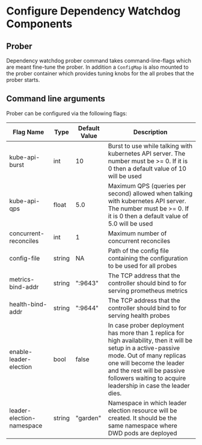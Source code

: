 # Configure Dependency Watchdog Components

## Prober

Dependency watchdog prober command takes command-line-flags which are meant fine-tune the prober. In addition a `ConfigMap` is also mounted to the prober container which provides tuning knobs for the all probes that the prober starts.

## Command line arguments

Prober can be configured via the following flags:

| Flag Name | Type | Default Value | Description |
| --- | --- | --- | --- |
| kube-api-burst | int | 10 | Burst to use while talking with kubernetes API server. The number must be >= 0. If it is 0 then a default value of 10 will be used |
| kube-api-qps | float | 5.0 | Maximum QPS (queries per second) allowed when talking with kubernetes API server. The number must be >= 0. If it is 0 then a default value of 5.0 will be used |
| concurrent-reconciles | int | 1 | Maximum number of concurrent reconciles |
| config-file | string | NA | Path of the config file containing the configuration to be used for all probes |
| metrics-bind-addr | string | ":9643" | The TCP address that the controller should bind to for serving prometheus metrics |
| health-bind-addr | string | ":9644" | The TCP address that the controller should bind to for serving health probes |
| enable-leader-election | bool | false | In case prober deployment has more than 1 replica for high availability, then it will be setup in a active-passive mode. Out of many replicas one will become the leader and the rest will be passive followers waiting to acquire leadership in case the leader dies. |
| leader-election-namespace | string | "garden" | Namespace in which leader election resource will be created. It should be the same namespace where DWD pods are deployed |
